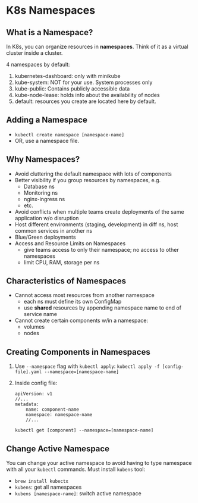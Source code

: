 # K8s Namespaces

## What is a Namespace?

In K8s, you can organize resources in **namespaces**. Think of it as a virtual cluster inside a cluster. 

4 namespaces by default:
1. kubernetes-dashboard: only with minikube
2. kube-system: NOT for your use. System processes only
3. kube-public: Contains publicly accessible data
4. kube-node-lease: holds info about the availability of nodes
5. default: resources you create are located here by default.

## Adding a Namespace
- `kubectl create namespace [namespace-name]`
- OR, use a namespace file.

## Why Namespaces?
- Avoid cluttering the default namespace with lots of components
- Better visibility if you group resources by namespaces, e.g.
    - Database ns
    - Monitoring ns
    - nginx-ingress ns
    - etc.
- Avoid conflicts when multiple teams create deployments of the same application w/o disruption
- Host different environments (staging, development) in diff ns, host common services in another ns
- Blue/Green deployments
- Access and Resource Limits on Namespaces
    - give teams access to only their namespace; no access to other namespaces
    - limit CPU, RAM, storage per ns

## Characteristics of Namespaces
- Cannot access most resources from another namespace
    - each ns must define its own ConfigMap
    - use **shared** resources by appending namespace name to end of service name
- Cannot create certain components w/in a namespace:
    - volumes
    - nodes

## Creating Components in Namespaces
1. Use `--namespace` flag with `kubectl apply`:
    `kubectl apply -f [config-file].yaml --namespace=[namespace-name]`

2. Inside config file:
    ```
    apiVersion: v1
    //...
    metadata:
        name: component-name
        namespace: namespace-name
        //...
    ```
    `kubectl get [component] --namespace=[namespace-name]`

## Change Active Namespace
You can change your active namespace to avoid having to type namespace with all your `kubectl` commands. Must install `kubens` tool:
- `brew install kubectx`
- `kubens`: get all namespaces
- `kubens [namespace-name]`: switch active namespace
